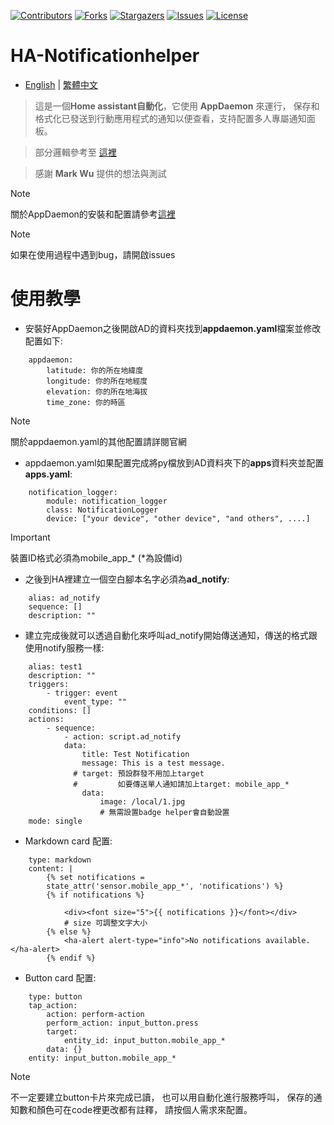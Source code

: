 
 [![Contributors][contributors-shield]][contributors-url]
 [![Forks][forks-shield]][forks-url]
 [![Stargazers][stars-shield]][stars-url]
 [![Issues][issues-shield]][issues-url]
 [![License][license-shield]][license-url]

 [contributors-shield]: https://img.shields.io/github/contributors/kukuxx/HA-APP_Notification.svg?style=for-the-badge
 [contributors-url]: https://github.com/kukuxx/HA-APP_Notification/graphs/contributors

 [forks-shield]: https://img.shields.io/github/forks/kukuxx/HA-APP_Notification.svg?style=for-the-badge
 [forks-url]: https://github.com/kukuxx/HA-APP_Notification/network/members

 [stars-shield]: https://img.shields.io/github/stars/kukuxx/HA-APP_Notification.svg?style=for-the-badge
 [stars-url]: https://github.com/kukuxx/HA-APP_Notification/stargazers

 [issues-shield]: https://img.shields.io/github/issues/kukuxx/HA-APP_Notification.svg?style=for-the-badge
 [issues-url]: https://github.com/kukuxx/HA-APP_Notification/issues

 [license-shield]: https://img.shields.io/github/license/kukuxx/HA-APP_Notification.svg?style=for-the-badge
 [license-url]: https://github.com/kukuxx/HA-APP_Notification/blob/main/LICENSE

# HA-Notificationhelper

- [English](/README.md) | [繁體中文](/README-zh-TW.md)

> 這是一個**Home assistant自動化**，它使用 **AppDaemon** 來運行，
  保存和格式化已發送到行動應用程式的通知以便查看，支持配置多人專屬通知面板。

> 部分邏輯參考至 [這裡](https://forum.automata.id/t/topic/807) 

> 感謝 **Mark Wu** 提供的想法與測試

> [!NOTE]
> 關於AppDaemon的安裝和配置請參考[這裡](https://appdaemon.readthedocs.io/en/latest/INSTALL.html)

> [!NOTE]
> 如果在使用過程中遇到bug，請開啟issues

# 使用教學

- 安裝好AppDaemon之後開啟AD的資料夾找到**appdaemon.yaml**檔案並修改配置如下:
```
    appdaemon:
        latitude: 你的所在地緯度
        longitude: 你的所在地經度
        elevation: 你的所在地海拔
        time_zone: 你的時區
```
> [!NOTE]
> 關於appdaemon.yaml的其他配置請詳閱官網

- appdaemon.yaml如果配置完成將py檔放到AD資料夾下的**apps**資料夾並配置**apps.yaml**:
```
    notification_logger:
        module: notification_logger
        class: NotificationLogger
        device: ["your device", "other device", "and others", ....]
```
> [!important]
> 裝置ID格式必須為mobile_app_* (*為設備id)

- 之後到HA裡建立一個空白腳本名字必須為**ad_notify**:
```
    alias: ad_notify
    sequence: []
    description: ""
```

- 建立完成後就可以透過自動化來呼叫ad_notify開始傳送通知，傳送的格式跟使用notify服務一樣:
```
    alias: test1
    description: ""
    triggers:
        - trigger: event
            event_type: ""
    conditions: []
    actions:
        - sequence:
            - action: script.ad_notify
            data:
                title: Test Notification
                message: This is a test message.
              # target: 預設群發不用加上target
              #         如要傳送單人通知請加上target: mobile_app_*
                data:
                    image: /local/1.jpg
                    # 無需設置badge helper會自動設置
    mode: single
```

- Markdown card 配置:
```
    type: markdown
    content: |
        {% set notifications =
        state_attr('sensor.mobile_app_*', 'notifications') %}
        {% if notifications %}
            
            <div><font size="5">{{ notifications }}</font></div>
            # size 可調整文字大小
        {% else %}
            <ha-alert alert-type="info">No notifications available.</ha-alert>
        {% endif %}
```

- Button card 配置:
```
    type: button
    tap_action:
        action: perform-action
        perform_action: input_button.press
        target:
            entity_id: input_button.mobile_app_*
        data: {}
    entity: input_button.mobile_app_*
```
> [!NOTE]
> 不一定要建立button卡片來完成已讀，
  也可以用自動化進行服務呼叫，
  保存的通知數和顏色可在code裡更改都有註釋，
  請按個人需求來配置。           

  

  



